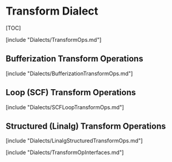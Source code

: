 # Transform Dialect

[TOC]

[include "Dialects/TransformOps.md"]

## Bufferization Transform Operations

[include "Dialects/BufferizationTransformOps.md"]

## Loop (SCF) Transform Operations

[include "Dialects/SCFLoopTransformOps.md"]

## Structured (Linalg) Transform Operations

[include "Dialects/LinalgStructuredTransformOps.md"]

[include "Dialects/TransformOpInterfaces.md"]

